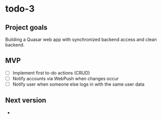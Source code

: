 # todo-3
## Project goals
Building a Quasar web app with synchronized backend access and clean backend.

## MVP
- [ ] Implement first to-do actions (CRUD)
- [ ] Notify accounts via WebPush when changes occur
- [ ] Notify user when someone else logs in with the same user data

## Next version
- 